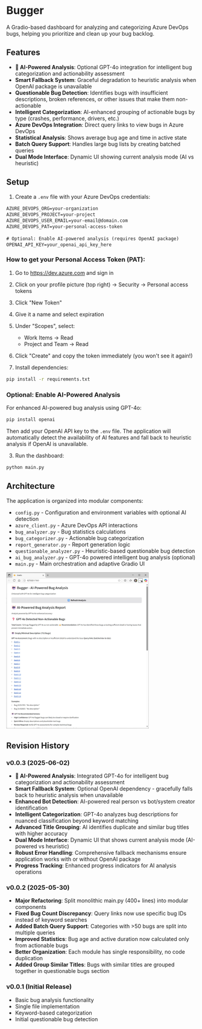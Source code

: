 # Bugger

A Gradio-based dashboard for analyzing and categorizing Azure DevOps bugs, helping you prioritize and clean up your bug backlog.

## Features

- **🤖 AI-Powered Analysis**: Optional GPT-4o integration for intelligent bug categorization and actionability assessment
- **Smart Fallback System**: Graceful degradation to heuristic analysis when OpenAI package is unavailable
- **Questionable Bug Detection**: Identifies bugs with insufficient descriptions, broken references, or other issues that make them non-actionable
- **Intelligent Categorization**: AI-enhanced grouping of actionable bugs by type (crashes, performance, drivers, etc.)
- **Azure DevOps Integration**: Direct query links to view bugs in Azure DevOps
- **Statistical Analysis**: Shows average bug age and time in active state
- **Batch Query Support**: Handles large bug lists by creating batched queries
- **Dual Mode Interface**: Dynamic UI showing current analysis mode (AI vs heuristic)

## Setup

1. Create a `.env` file with your Azure DevOps credentials:
```
AZURE_DEVOPS_ORG=your-organization
AZURE_DEVOPS_PROJECT=your-project
AZURE_DEVOPS_USER_EMAIL=your-email@domain.com
AZURE_DEVOPS_PAT=your-personal-access-token

# Optional: Enable AI-powered analysis (requires OpenAI package)
OPENAI_API_KEY=your_openai_api_key_here
```

### How to get your Personal Access Token (PAT):
1. Go to https://dev.azure.com and sign in
2. Click on your profile picture (top right) → Security → Personal access tokens
3. Click "New Token"
4. Give it a name and select expiration
5. Under "Scopes", select:
   - Work Items → Read
   - Project and Team → Read
6. Click "Create" and copy the token immediately (you won't see it again!)

2. Install dependencies:
```cmd
pip install -r requirements.txt
```

### Optional: Enable AI-Powered Analysis
For enhanced AI-powered bug analysis using GPT-4o:
```cmd
pip install openai
```
Then add your OpenAI API key to the `.env` file. The application will automatically detect the availability of AI features and fall back to heuristic analysis if OpenAI is unavailable.

3. Run the dashboard:
```cmd
python main.py
```

## Architecture

The application is organized into modular components:

- `config.py` - Configuration and environment variables with optional AI detection
- `azure_client.py` - Azure DevOps API interactions
- `bug_analyzer.py` - Bug statistics calculations
- `bug_categorizer.py` - Actionable bug categorization
- `report_generator.py` - Report generation logic
- `questionable_analyzer.py` - Heuristic-based questionable bug detection
- `ai_bug_analyzer.py` - GPT-4o powered intelligent bug analysis (optional)
- `main.py` - Main orchestration and adaptive Gradio UI

<img src="app_screen.jpg" alt="Bugger Dashboard Screenshot" width="75%">

## Revision History

### v0.0.3 (2025-06-02)
- **🤖 AI-Powered Analysis**: Integrated GPT-4o for intelligent bug categorization and actionability assessment
- **Smart Fallback System**: Optional OpenAI dependency - gracefully falls back to heuristic analysis when unavailable
- **Enhanced Bot Detection**: AI-powered real person vs bot/system creator identification
- **Intelligent Categorization**: GPT-4o analyzes bug descriptions for nuanced classification beyond keyword matching
- **Advanced Title Grouping**: AI identifies duplicate and similar bug titles with higher accuracy
- **Dual Mode Interface**: Dynamic UI that shows current analysis mode (AI-powered vs heuristic)
- **Robust Error Handling**: Comprehensive fallback mechanisms ensure application works with or without OpenAI package
- **Progress Tracking**: Enhanced progress indicators for AI analysis operations

### v0.0.2 (2025-05-30)
- **Major Refactoring**: Split monolithic main.py (400+ lines) into modular components
- **Fixed Bug Count Discrepancy**: Query links now use specific bug IDs instead of keyword searches
- **Added Batch Query Support**: Categories with >50 bugs are split into multiple queries
- **Improved Statistics**: Bug age and active duration now calculated only from actionable bugs
- **Better Organization**: Each module has single responsibility, no code duplication
- **Added Group Similar Titles**: Bugs with similar titles are grouped together in questionable bugs section

### v0.0.1 (Initial Release)
- Basic bug analysis functionality
- Single file implementation
- Keyword-based categorization
- Initial questionable bug detection